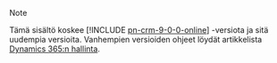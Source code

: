 > [!NOTE]
> Tämä sisältö koskee [!INCLUDE [pn-crm-9-0-0-online](../includes/pn-crm-9-0-0-online.md)] -versiota ja sitä uudempia versioita. Vanhempien versioiden ohjeet löydät artikkelista [Dynamics 365:n hallinta](https://technet.microsoft.com/library/dn531101.aspx).